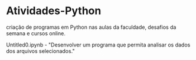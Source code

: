 # Atividades-Python

criação de programas em Python nas aulas da faculdade, desafios da semana e cursos online.

Untitled0.ipynb - "Desenvolver um programa que permita analisar os dados dos arquivos selecionados."
